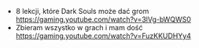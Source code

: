 - 8 lekcji, które Dark Souls może dać grom https://gaming.youtube.com/watch?v=3lVg-bWQWS0
- Zbieram wszystko w grach i mam dość https://gaming.youtube.com/watch?v=FuzKKUDHYy4
